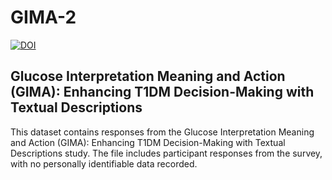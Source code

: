 # GIMA-2
[![DOI](https://zenodo.org/badge/926566131.svg)](https://doi.org/10.5281/zenodo.14794811)

## Glucose Interpretation Meaning and Action (GIMA): Enhancing T1DM Decision-Making with Textual Descriptions

This dataset contains responses from the Glucose Interpretation Meaning and Action (GIMA): Enhancing T1DM Decision-Making with Textual Descriptions study. The file includes participant responses from the survey, with no personally identifiable data recorded.
